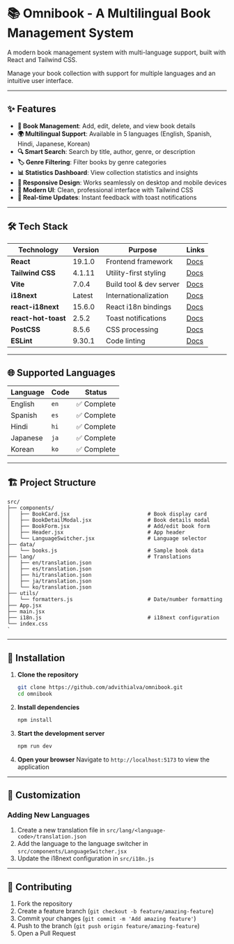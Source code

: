 # 📚 Omnibook - A Multilingual Book Management System

A modern book management system with multi-language support, built with React and Tailwind CSS. 

Manage your book collection with support for multiple languages and an intuitive user interface.

---

## ✨ Features

- **📖 Book Management**: Add, edit, delete, and view book details
- **🌍 Multilingual Support**: Available in 5 languages (English, Spanish, Hindi, Japanese, Korean)
- **🔍 Smart Search**: Search by title, author, genre, or description
- **🏷️ Genre Filtering**: Filter books by genre categories
- **📊 Statistics Dashboard**: View collection statistics and insights
- **📱 Responsive Design**: Works seamlessly on desktop and mobile devices
- **🎨 Modern UI**: Clean, professional interface with Tailwind CSS
- **🔄 Real-time Updates**: Instant feedback with toast notifications

---
## 🛠️ Tech Stack

| Technology | Version | Purpose | Links |
|------------|---------|---------|-------|
|  **React** | 19.1.0 | Frontend framework | [Docs](https://reactjs.org/) |
|  **Tailwind CSS** | 4.1.11 | Utility-first styling | [Docs](https://tailwindcss.com/) |
|  **Vite** | 7.0.4 | Build tool & dev server | [Docs](https://vitejs.dev/) |
|  **i18next** | Latest | Internationalization | [Docs](https://www.i18next.com/) |
|  **react-i18next** | 15.6.0 | React i18n bindings | [Docs](https://react.i18next.com/) |
|  **react-hot-toast** | 2.5.2 | Toast notifications | [Docs](https://react-hot-toast.com/) |
|  **PostCSS** | 8.5.6 | CSS processing | [Docs](https://postcss.org/) |
|  **ESLint** | 9.30.1 | Code linting | [Docs](https://eslint.org/) |

---

## 🌐 Supported Languages

| Language | Code | Status |
|----------|------|--------|
| English  | `en` | ✅ Complete |
| Spanish  | `es` | ✅ Complete |
| Hindi    | `hi` | ✅ Complete |
| Japanese | `ja` | ✅ Complete |
| Korean   | `ko` | ✅ Complete |

---
## 🏗️ Project Structure

```
src/
├── components/          
│   ├── BookCard.jsx                         # Book display card
│   ├── BookDetailModal.jsx                  # Book details modal
│   ├── BookForm.jsx                         # Add/edit book form
│   ├── Header.jsx                           # App header
│   └── LanguageSwitcher.jsx                 # Language selector
├── data/               
│   └── books.js                             # Sample book data
├── lang/                                    # Translations
│   ├── en/translation.json
│   ├── es/translation.json
│   ├── hi/translation.json
│   ├── ja/translation.json
│   └── ko/translation.json
├── utils/             
│   └── formatters.js                        # Date/number formatting
├── App.jsx             
├── main.jsx            
├── i18n.js                                  # i18next configuration
└── index.css           
`
```
---

## 🚀 Installation

1. **Clone the repository**
   ```bash
   git clone https://github.com/advithialva/omnibook.git
   cd omnibook
   ```

2. **Install dependencies**
   ```bash
   npm install
   ```

3. **Start the development server**
   ```bash
   npm run dev
   ```

4. **Open your browser**
   Navigate to `http://localhost:5173` to view the application

---

## 🎨 Customization

### Adding New Languages

1. Create a new translation file in `src/lang/<language-code>/translation.json`
2. Add the language to the language switcher in `src/components/LanguageSwitcher.jsx`
3. Update the i18next configuration in `src/i18n.js`

---

## 🤝 Contributing

1. Fork the repository
2. Create a feature branch (`git checkout -b feature/amazing-feature`)
3. Commit your changes (`git commit -m 'Add amazing feature'`)
4. Push to the branch (`git push origin feature/amazing-feature`)
5. Open a Pull Request

